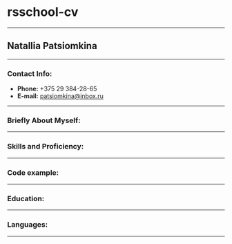 # rsschool-cv
---
## Natallia Patsiomkina
---
### Contact Info:
* **Phone:** +375 29 384-28-65
* **E-mail:** patsiomkina@inbox.ru
---
### Briefly About Myself:

---
### Skills and Proficiency:
---
### Code example:
---
### Education:
---
### Languages:
---
